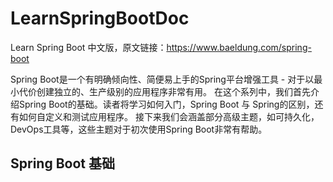 # LearnSpringBootDoc
Learn Spring Boot 中文版，原文链接：https://www.baeldung.com/spring-boot

Spring Boot是一个有明确倾向性、简便易上手的Spring平台增强工具 - 对于以最小代价创建独立的、生产级别的应用程序非常有用。
在这个系列中，我们首先介绍Spring Boot的基础。读者将学习如何入门，Spring Boot 与 Spring的区别，还有如何自定义和测试应用程序。
接下来我们会涵盖部分高级主题，如可持久化，DevOps工具等，这些主题对于初次使用Spring Boot非常有帮助。

## Spring Boot 基础